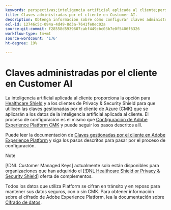 ```yaml
---
keywords: perspectivas;inteligencia artificial aplicada al cliente;perspectivas de inteligencia artificial aplicada al cliente;servicio de consulta de AAI;consultas de inteligencia artificial aplicada al cliente;puntuaciones de inteligencia artificial aplicada al cliente; claves administradas por el cliente en CAI
title: Claves administradas por el cliente en Customer AI.
description: Obtenga información sobre cómo configurar claves administradas por el cliente para la inteligencia artificial aplicada al cliente.
exl-id: 12746c5c-094a-4d49-8d3a-7641fe0ec02a
source-git-commit: f28558d5939607cabf449cbc03b7e0f5406f6326
workflow-type: tm+mt
source-wordcount: '176'
ht-degree: 19%

---
```


# Claves administradas por el cliente en Customer AI

La inteligencia artificial aplicada al cliente proporciona la opción para [Healthcare Shield](https://www.adobe.com/trust/compliance/hipaa-ready.html) y a los clientes de Privacy &amp; Security Shield para que utilicen las claves gestionadas por el cliente de Azure (CMK) que se aplicarán a los datos de la inteligencia artificial aplicada al cliente. El proceso de configuración es el mismo que [Configuración de Adobe Experience Platform CMK](../../../landing/governance-privacy-security/customer-managed-keys/overview.md) y puede seguir los pasos descritos allí.

Puede leer la documentación de [Claves gestionadas por el cliente en Adobe Experience Platform](../../../landing/governance-privacy-security/encryption.md) y siga los pasos descritos para pasar por el proceso de configuración.

>[!NOTE]
>
>[!DNL Customer Managed Keys] actualmente solo están disponibles para organizaciones que han adquirido el [[!DNL Healthcare Shield or Privacy & Security Shield]](https://experienceleague.adobe.com/docs/blueprints-learn/architecture/vertical-blueprints/healthcare-vertical.html?lang=es) oferta de complementos.

Todos los datos que utiliza Platform se cifran en tránsito y en reposo para mantener sus datos seguros, con o sin CMK. Para obtener información sobre el cifrado de Adobe Experience Platform, lea la documentación sobre [Cifrado de datos](../../../landing/governance-privacy-security/encryption.md).
